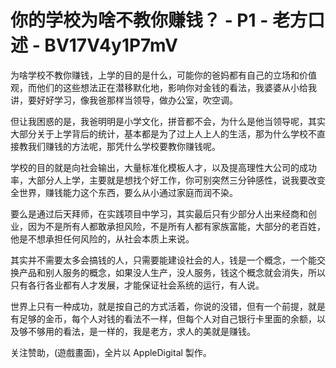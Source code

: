 # 你的学校为啥不教你赚钱？ - P1 - 老方口述 - BV17V4y1P7mV

为啥学校不教你赚钱，上学的目的是什么，可能你的爸妈都有自己的立场和价值观，而他们的这些想法正在潜移默化地，影响你对金钱的看法，我婆婆从小给我讲，要好好学习，像我爸那样当领导，做办公室，吹空调。

但让我困惑的是，我爸明明是小学文化，拼音都不会，为什么是他当领导呢，其实大部分关于上学背后的统计，基本都是为了过上人上人的生活，那为什么学校不直接教我们赚钱的方法呢，那凭什么学校要教你赚钱呢。

学校的目的就是向社会输出，大量标准化模板人才，以及提高理性大公司的成功率，大部分人上学，主要就是想找个好工作，你可别突然三分钟感性，说我要改变全世界，赚钱能力这个东西，要么从小通过家庭而润不染。

要么是通过后天拜师，在实践项目中学习，其实最后只有少部分人出来经商和创业，因为不是所有人都敢承担风险，不是所有人都有家族富能，大部分的老百姓，他是不想承担任何风险的，从社会本质上来说。

其实并不需要太多会搞钱的人，只需要能建设社会的人，钱是一个概念，一个能交换产品和别人服务的概念，如果没人生产，没人服务，钱这个概念就会消失，所以只有各行各业都有人才发展，才能保证社会系统的运行，有人说。

世界上只有一种成功，就是按自己的方式活着，你说的没错，但有一个前提，就是有足够的金币，每个人对钱的看法不一样，但每个人对自己银行卡里面的余额，以及够不够用的看法，是一样的，我是老方，求人的美就是赚钱。

关注赞助，(遊戲畫面)，全片以 AppleDigital 製作。